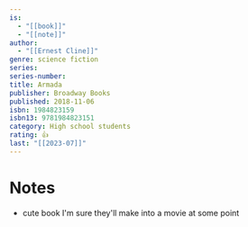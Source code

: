 ```yaml
---
is:
  - "[[book]]"
  - "[[note]]"
author:
  - "[[Ernest Cline]]"
genre: science fiction
series: 
series-number: 
title: Armada
publisher: Broadway Books
published: 2018-11-06
isbn: 1984823159
isbn13: 9781984823151
category: High school students
rating: 👍
last: "[[2023-07]]"
---
```

# Notes
- cute book I'm sure they'll make into a movie at some point
